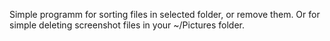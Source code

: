 Simple programm for sorting files in selected folder, or remove them. Or for simple deleting screenshot files in your ~/Pictures folder.
